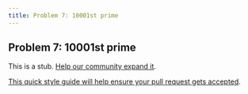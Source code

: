 ```yaml
---
title: Problem 7: 10001st prime
---
```

## Problem 7: 10001st prime

This is a stub. <a href='https://github.com/freecodecamp/guides/tree/master/src/pages/certifications/coding-interview-prep/project-euler/problem-7-10001st-prime/index.md' target='_blank' rel='nofollow'>Help our community expand it</a>.

<a href='https://github.com/freecodecamp/guides/blob/master/README.md' target='_blank' rel='nofollow'>This quick style guide will help ensure your pull request gets accepted</a>.

<!-- The article goes here, in GitHub-flavored Markdown. Feel free to add YouTube videos, images, and CodePen/JSBin embeds  -->
